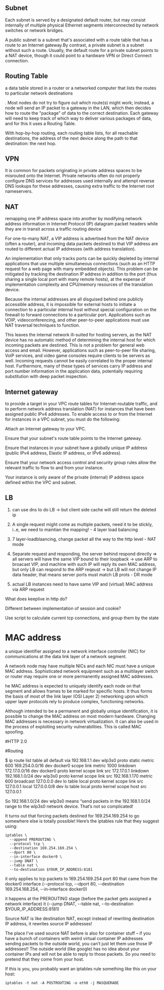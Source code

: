 Subnet
--------
Each subnet is served by a designated default router, but may consist internally of multiple physical Ethernet segments interconnected by network switches or network bridges.

A public subnet is a subnet that's associated with a route table that has a route to an Internet gateway.By contrast, a private subnet is a subnet without such a route. Usually, the default route for a private subnet points to a NAT device, though it could point to a hardware VPN or Direct Connect connection.

Routing Table
--------
a data table stored in a router or a networked computer that lists the routes to particular network destinations

. Most nodes do not try to figure out which route(s) might work; instead, a node will send an IP packet to a gateway in the LAN, which then decides how to route the "package" of data to the correct destination. Each gateway will need to keep track of which way to deliver various packages of data, and for this it uses a Routing Table. 

With hop-by-hop routing, each routing table lists, for all reachable destinations, the address of the next device along the path to that destination: the next hop.

VPN
---------
It is common for packets originating in private address spaces to be misrouted onto the Internet. Private networks often do not properly configure DNS services for addresses used internally and attempt reverse DNS lookups for these addresses, causing extra traffic to the Internet root nameservers. 

NAT
-----------
 remapping one IP address space into another by modifying network address information in Internet Protocol (IP) datagram packet headers while they are in transit across a traffic routing device

For one-to-many NAT, a VIP address is advertised from the NAT device (often a router), and incoming data packets destined to that VIP address are routed to different actual IP addresses (with address translation).

An implementation that only tracks ports can be quickly depleted by internal applications that use multiple simultaneous connections (such as an HTTP request for a web page with many embedded objects). This problem can be mitigated by tracking the destination IP address in addition to the port (thus sharing a single local port with many remote hosts), at the expense of implementation complexity and CPU/memory resources of the translation device.

Because the internal addresses are all disguised behind one publicly accessible address, it is impossible for external hosts to initiate a connection to a particular internal host without special configuration on the firewall to forward connections to a particular port. Applications such as VOIP, videoconferencing, and other peer-to-peer applications must use NAT traversal techniques to function.

This leaves the internal network ill-suited for hosting servers, as the NAT device has no automatic method of determining the internal host for which incoming packets are destined. This is not a problem for general web access and email. However, applications such as peer-to-peer file sharing, VoIP services, and video game consoles require clients to be servers as well. Incoming requests cannot be easily correlated to the proper internal host. Furthermore, many of these types of services carry IP address and port number information in the application data, potentially requiring substitution with deep packet inspection.

Internet gateway
----------
to provide a target in your VPC route tables for Internet-routable traffic, and to perform network address translation (NAT) for instances that have been assigned public IPv4 addresses.
To enable access to or from the Internet for instances in a VPC subnet, you must do the following:

Attach an Internet gateway to your VPC.

Ensure that your subnet's route table points to the Internet gateway.

Ensure that instances in your subnet have a globally unique IP address (public IPv4 address, Elastic IP address, or IPv6 address).

Ensure that your network access control and security group rules allow the relevant traffic to flow to and from your instance.

Your instance is only aware of the private (internal) IP address space defined within the VPC and subnet.




LB
-------
1. can use dns to do LB -> but client side cache will still return the deleted ip

2. A single request might come as multiple packets, need it to be stickly, i..e, we need to maintian the mapping! - 4 layer load balancing

3. 7 layer-loadblaancing, change packet all the way to the http level - NAT mode

4. Separate request and responding, the server behind respond directly => all servers will have the same VIP bound to their loopback -> use ARP to broacast VIP, and machine with such IP will reply its own MAC address, but only LB can respond to the ARP reqeust -> but LB will not change IP data header, that means server ports must match LB prots - DR mode

5. actual LB instances need to have same VIP and (virtual) MAC address  via ARP request


What does keeplive in http do?

Different between implementation of session and cookie?

Use script to calculate current tcp connections, and group them by the state

# MAC address

a unique identifier assigned to a network interface controller (NIC) for communications at the data link layer of a network segment.

A network node may have multiple NICs and each NIC must have a unique MAC address. Sophisticated network equipment such as a multilayer switch or router may require one or more permanently assigned MAC addresses.

he MAC address is expected to uniquely identify each node on that segment and allows frames to be marked for specific hosts. It thus forms the basis of most of the link layer (OSI Layer 2) networking upon which upper layer protocols rely to produce complex, functioning networks.

Although intended to be a permanent and globally unique identification, it is possible to change the MAC address on most modern hardware. Changing MAC addresses is necessary in network virtualization. It can also be used in the process of exploiting security vulnerabilities. This is called MAC spoofing.

#HTTP 2.0

#Routing

$ ip route list table all
default via 192.168.1.1 dev wlp3s0  proto static  metric 600 
169.254.0.0/16 dev docker0  scope link  metric 1000 linkdown 
172.17.0.0/16 dev docker0  proto kernel  scope link  src 172.17.0.1 linkdown 
192.168.1.0/24 dev wlp3s0  proto kernel  scope link  src 192.168.1.170  metric 600 
broadcast 127.0.0.0 dev lo  table local  proto kernel  scope link  src 127.0.0.1 
local 127.0.0.0/8 dev lo  table local  proto kernel  scope host  src 127.0.0.1


So 192.168.1.0/24 dev wlp3s0 means “send packets in the 192.168.1.0/24 range to the wlp3s0 network device. That’s not so complicated!

It turns out that forcing packets destined for 169.254.169.254 to go somewhere else is totally possible! Here’s the iptables rule that they suggest using:

```
iptables \
  --append PREROUTING \
  --protocol tcp \
  --destination 169.254.169.254 \
  --dport 80 \
  --in-interface docker0 \
  --jump DNAT \
  --table nat \
  --to-destination $YOUR_IP_ADDRESS:8181
```

it only applies to tcp packets to 169.254.169.254 port 80 that came from the docker0 interface (--protocol tcp, --dport 80, --destination 169.254.168.254, --in-interface docker0)

it happens at the PREROUTING stage (before the packet gets assigned a network interface)
it (--jump DNAT, --table nat, --to-destination $YOUR_IP_ADDRESS:8181)

Source NAT is like destination NAT, except instead of rewriting destination IP address, it rewrites source IP addresses!

The place I’ve used source NAT before is also for container stuff – if you have a bunch of containers with weird virtual container IP addresses sending packets to the outside world, you can’t just let them use those IP addresses!! The outside world (like google) has no idea about your container IPs and will not be able to reply to those packets. So you need to pretend that they come from your host.

If this is you, you probably want an iptables rule something like this on your host:

```
iptables -t nat -A POSTROUTING -o eth0 -j MASQUERADE
```


